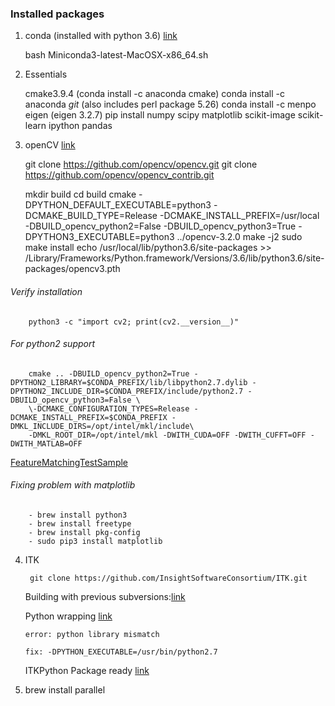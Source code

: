 ### Installed packages


  1. conda (installed with python 3.6)
  [link](https://conda.io/miniconda.html)
  	
  		bash Miniconda3-latest-MacOSX-x86_64.sh

  2. Essentials


	   cmake3.9.4 (conda install -c anaconda cmake)
	   conda install -c anaconda *git* (also includes perl package 5.26)
            conda install -c menpo eigen  (eigen 3.2.7)
            pip install numpy scipy matplotlib scikit-image scikit-learn ipython pandas

  3. openCV
	[link](https://gist.github.com/jruizvar/0535fb8612afb105e0eef64051dc0d00)

    	git clone https://github.com/opencv/opencv.git
    	git clone https://github.com/opencv/opencv_contrib.git
	

		mkdir build
		cd build
		cmake -DPYTHON_DEFAULT_EXECUTABLE=python3 -DCMAKE_BUILD_TYPE=Release -DCMAKE_INSTALL_PREFIX=/usr/local -DBUILD_opencv_python2=False -DBUILD_opencv_python3=True -DPYTHON3_EXECUTABLE=python3 ../opencv-3.2.0
		make -j2
		sudo make install
		echo /usr/local/lib/python3.6/site-packages >> /Library/Frameworks/Python.framework/Versions/3.6/lib/python3.6/site-packages/opencv3.pth
		

###### Verify installation
		
		python3 -c "import cv2; print(cv2.__version__)"

###### For python2 support


		cmake .. -DBUILD_opencv_python2=True -DPYTHON2_LIBRARY=$CONDA_PREFIX/lib/libpython2.7.dylib -DPYTHON2_INCLUDE_DIR=$CONDA_PREFIX/include/python2.7 -DBUILD_opencv_python3=False \
		\-DCMAKE_CONFIGURATION_TYPES=Release -DCMAKE_INSTALL_PREFIX=$CONDA_PREFIX -DMKL_INCLUDE_DIRS=/opt/intel/mkl/include\
		-DMKL_ROOT_DIR=/opt/intel/mkl -DWITH_CUDA=OFF -DWITH_CUFFT=OFF -DWITH_MATLAB=OFF


[FeatureMatchingTestSample](http://opencv-python-tutroals.readthedocs.io/en/latest/py_tutorials/py_feature2d/py_matcher/py_matcher.html)


###### Fixing problem with matplotlib

		- brew install python3
		- brew install freetype
		- brew install pkg-config
		- sudo pip3 install matplotlib

			
4. ITK

		git clone https://github.com/InsightSoftwareConsortium/ITK.git
		
	Building with previous subversions:[link](https://itk.org/Wiki/ITK/Git/Download)
	
	Python wrapping [link](https://itk.org/Wiki/ITK/Python_Wrapping)
	
	`error: python library mismatch`
	
	`fix: -DPYTHON_EXECUTABLE=/usr/bin/python2.7`
	
	ITKPython Package ready [link](http://itkpythonpackage.readthedocs.io/en/latest/)
	
	
		
5. brew install parallel
